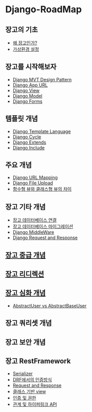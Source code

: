 # Django-RoadMap
## 장고의 기초
- <a href = "https://github.com/NohGaSeong/Django-RoadMap/blob/main/%EC%9E%A5%EA%B3%A0%EC%9D%98%20%EA%B8%B0%EC%B4%88/%EC%99%9C%20%EC%9E%A5%EA%B3%A0%EC%9D%B8%EA%B0%80%3F.md">왜 장고인가?</a>
- <a href = "https://github.com/NohGaSeong/Django-RoadMap/blob/main/%EC%9E%A5%EA%B3%A0%EC%9D%98%20%EA%B8%B0%EC%B4%88/%EA%B0%80%EC%83%81%20%ED%99%98%EA%B2%BD%20%EC%84%A4%EC%A0%95.md">가상환경 설정</a>
## 장고를 시작해보자
- <a href = "https://github.com/NohGaSeong/Django-RoadMap/blob/main/%EC%9E%A5%EA%B3%A0%EB%A5%BC%20%EC%8B%9C%EC%9E%91%ED%95%B4%EB%B3%B4%EC%9E%90/Django%20MVT%20Design%20pattern.md">Django MVT Design Pattern</a>
- <a href = "https://github.com/NohGaSeong/Django-RoadMap/blob/main/%EC%9E%A5%EA%B3%A0%EB%A5%BC%20%EC%8B%9C%EC%9E%91%ED%95%B4%EB%B3%B4%EC%9E%90/Django%20App%20URL.md">Django App URL</a>
- <a href = "https://github.com/NohGaSeong/Django-RoadMap/blob/main/%EC%9E%A5%EA%B3%A0%EB%A5%BC%20%EC%8B%9C%EC%9E%91%ED%95%B4%EB%B3%B4%EC%9E%90/Django%20view.md">Django View</a>
- <a href = "https://github.com/NohGaSeong/Django-RoadMap/blob/main/%EC%9E%A5%EA%B3%A0%EB%A5%BC%20%EC%8B%9C%EC%9E%91%ED%95%B4%EB%B3%B4%EC%9E%90/Django%20Model.md">Django Model</a>
- <a href = "https://github.com/NohGaSeong/Django-RoadMap/blob/main/%EC%9E%A5%EA%B3%A0%EB%A5%BC%20%EC%8B%9C%EC%9E%91%ED%95%B4%EB%B3%B4%EC%9E%90/Django%20Form.md">Django Forms</a>
## 템플릿 개념
- <a href = "https://github.com/NohGaSeong/Django-RoadMap/blob/main/%ED%85%9C%ED%94%8C%EB%A6%BF%20%EA%B0%9C%EB%85%90/Django%20Template%20Language.md">Django Template Language
- <a href = "https://github.com/NohGaSeong/Django-RoadMap/blob/main/%ED%85%9C%ED%94%8C%EB%A6%BF%20%EA%B0%9C%EB%85%90/Django%20Cycle.md">Django Cycle</a>
- <a href = "https://github.com/NohGaSeong/Django-RoadMap/blob/main/%ED%85%9C%ED%94%8C%EB%A6%BF%20%EA%B0%9C%EB%85%90/Django%20Extends.md">Django Extends</a>
- <a href = "https://github.com/NohGaSeong/Django-RoadMap/blob/main/%ED%85%9C%ED%94%8C%EB%A6%BF%20%EA%B0%9C%EB%85%90/Django%20Include.md">Django Include</a>
## 주요 개념
- <a href = "https://github.com/NohGaSeong/Django-RoadMap/blob/main/%EC%A3%BC%EC%9A%94%20%EA%B0%9C%EB%85%90/Django%20URL%20Mapping.md">Django URL Mapping
- <a href = "https://github.com/NohGaSeong/Django-RoadMap/blob/main/%EC%A3%BC%EC%9A%94%20%EA%B0%9C%EB%85%90/Django%20file%20upload.md">Django File Upload</a>
- <a href = "https://github.com/NohGaSeong/Django-RoadMap/blob/main/%EC%A3%BC%EC%9A%94%20%EA%B0%9C%EB%85%90/%ED%95%A8%EC%88%98%ED%98%95%20%EB%B7%B0%EC%99%80%20%ED%81%B4%EB%9E%98%EC%8A%A4%ED%98%95%20%EB%B7%B0%EC%97%90%20%EB%8C%80%ED%95%9C%20%EC%A0%95%EB%A6%AC.md">함수형 뷰와 클래스형 뷰의 차이</a>
## 장고 기타 개념
- <a href = "https://github.com/NohGaSeong/Django-RoadMap/blob/main/%EC%9E%A5%EA%B3%A0%20%EA%B8%B0%ED%83%80%20%EA%B0%9C%EB%85%90/%EC%9E%A5%EA%B3%A0%20%EB%8D%B0%EC%9D%B4%ED%84%B0%EB%B2%A0%EC%9D%B4%EC%8A%A4%20%EC%97%B0%EA%B2%B0.md">장고 데이터베이스 연결</a>
- <a href = "https://github.com/NohGaSeong/Django-RoadMap/blob/main/%EC%9E%A5%EA%B3%A0%20%EA%B8%B0%ED%83%80%20%EA%B0%9C%EB%85%90/%EC%9E%A5%EA%B3%A0%20%EB%8D%B0%EC%9D%B4%ED%84%B0%EB%B2%A0%EC%9D%B4%EC%8A%A4%20%EB%A7%88%EC%9D%B4%EA%B7%B8%EB%A0%88%EC%9D%B4%EC%85%98.md">장고 데이터베이스 마이그레이션</a>
- <a href = "https://github.com/NohGaSeong/Django-RoadMap/blob/main/%EC%9E%A5%EA%B3%A0%20%EA%B8%B0%ED%83%80%20%EA%B0%9C%EB%85%90/%EC%9E%A5%EA%B3%A0%20%EB%AF%B8%EB%93%A4%EC%9B%A8%EC%96%B4.md">Django MiddleWare</a>
- <a href = "https://github.com/NohGaSeong/Django-RoadMap/blob/main/%EC%9E%A5%EA%B3%A0%20%EA%B8%B0%ED%83%80%20%EA%B0%9C%EB%85%90/Django%20request_response.md">Django Request and Response
## 장고 중급 개념
## 장고 리디렉션 
## 장고 심화 개념
- <a href = "https://github.com/NohGaSeong/Django-RoadMap/blob/main/%EC%9E%A5%EA%B3%A0%20%EC%8B%AC%ED%99%94%20%EA%B0%9C%EB%85%90/AbstracUser%2C%20AbstractBaseUser.md">AbstractUser vs AbstractBaseUser </a>
## 장고 쿼리셋 개념
## 장고 보안 개념
## 장고 RestFramework
- <a href = "https://github.com/NohGaSeong/Django-RoadMap/blob/main/%EC%9E%A5%EA%B3%A0%20RestFrameWork/Serializer%3F.md">Serializer</a>
- <a href = "https://github.com/NohGaSeong/Django-RoadMap/blob/main/%EC%9E%A5%EA%B3%A0%20RestFrameWork/DRF%20%EC%97%90%EC%84%9C%EC%9D%98%20%EC%9D%B8%EC%A6%9D%EB%B0%A9%EC%8B%9D.md">DRF에서의 인증방식</a>
- <a href = "https://github.com/NohGaSeong/Django-RoadMap/blob/main/%EC%9E%A5%EA%B3%A0%20RestFrameWork/%EC%9A%94%EC%B2%AD%20%EB%B0%8F%20%EC%9D%91%EB%8B%B5.md">Request and Response</a>
- <a href = "https://github.com/NohGaSeong/Django-RoadMap/blob/main/%EC%9E%A5%EA%B3%A0%20RestFrameWork/%ED%81%B4%EB%9E%98%EC%8A%A4%20%EA%B8%B0%EB%B0%98%20%EB%B7%B0.md">클래스 기반 view</a>
- <a href = "https://github.com/NohGaSeong/Django-RoadMap/blob/main/%EC%9E%A5%EA%B3%A0%20RestFrameWork/%EC%9D%B8%EC%A6%9D%20%EB%B0%8F%20%EA%B6%8C%ED%95%9C.md">인증 및 권한</a>
- <a href = "https://github.com/NohGaSeong/Django-RoadMap/blob/main/%EC%9E%A5%EA%B3%A0%20RestFrameWork/%EA%B4%80%EA%B3%84%20%EB%B0%8F%20%ED%95%98%EC%9D%B4%ED%8D%BC%EB%A7%81%ED%81%AC%20API.md">관계 및 하이퍼링크 API</a>

